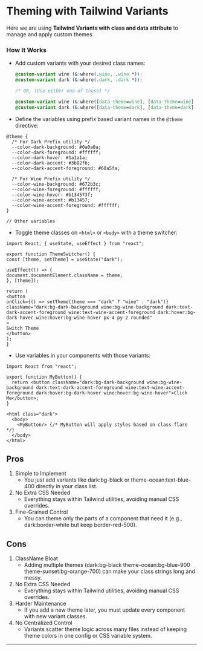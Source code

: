 # Theming with Tailwind Variants

Here we are using **Tailwind Variants with class and data attribute** to manage and apply custom themes.

### How It Works

* Add custom variants with your desired class names:

  ```css
  @custom-variant wine (&:where(.wine, .wine *));
  @custom-variant dark (&:where(.dark, .dark *));
  
  /* OR, (Use either one of these) */
  
  @custom-variant wine (&:where([data-theme=wine], [data-theme=wine] *));
  @custom-variant dark (&:where([data-theme=dark], [data-theme=dark] *));
  ```
* Define the variables using prefix based variant names in the `@theme` directive:

```postcss
@theme {
  /* For Dark Prefix utility */
  --color-dark-background: #0a0a0a;
  --color-dark-foreground: #ffffff;
  --color-dark-hover: #1a1a1a;
  --color-dark-accent: #3b82f6;
  --color-dark-accent-foreground: #60a5fa;

  /* For Wine Prefix utility */
  --color-wine-background: #672b3c;
  --color-wine-foreground: #ffffff;
  --color-wine-hover: #b134573f;
  --color-wine-accent: #b13457;
  --color-wine-accent-foreground: #ffffff;
}

// Other variables
```

* Toggle theme classes on `<html>` or `<body>` with a theme switcher:

``` tsx
import React, { useState, useEffect } from "react";

export function ThemeSwitcher() {
const [theme, setTheme] = useState("dark");

useEffect(() => {
document.documentElement.className = theme;
}, [theme]);

return (
<button
onClick={() => setTheme(theme === "dark" ? "wine" : "dark")}
className="dark:bg-dark-background wine:bg-wine-background dark:text-dark-accent-foreground wine:text-wine-accent-foreground dark:hover:bg-dark-hover wine:hover:bg-wine-hover px-4 py-2 rounded"
>
Switch Theme
</button>
);
}
```

* Use variables in your components with those variants:

```tsx
import React from "react";

export function MyButton() {
  return <button className="dark:bg-dark-background wine:bg-wine-background dark:text-dark-accent-foreground wine:text-wine-accent-foreground dark:hover:bg-dark-hover wine:hover:bg-wine-hover">Click Me</button>;
}
```
```tsx
<html class="dark">
  <body>
    <MyButton/> {/* MyButton will apply styles based on class flare */}
  </body>
</html>
```

## Pros
1. Simple to Implement
    * You just add variants like dark:bg-black or theme-ocean:text-blue-400 directly in your class list.
2. No Extra CSS Needed
   * Everything stays within Tailwind utilities, avoiding manual CSS overrides.
3. Fine-Grained Control
    * You can theme only the parts of a component that need it (e.g., dark:border-white but keep border-red-500).

## Cons
1. ClassName Bloat
   * Adding multiple themes (dark:bg-black theme-ocean:bg-blue-900 theme-sunset:bg-orange-700) can make your class 
     strings long and messy.
2. No Extra CSS Needed
   * Everything stays within Tailwind utilities, avoiding manual CSS overrides.
3. Harder Maintenance
   * If you add a new theme later, you must update every component with new variant classes.
4. No Centralized Control
   * Variants scatter theme logic across many files instead of keeping theme colors in one config or CSS variable 
     system.

---
